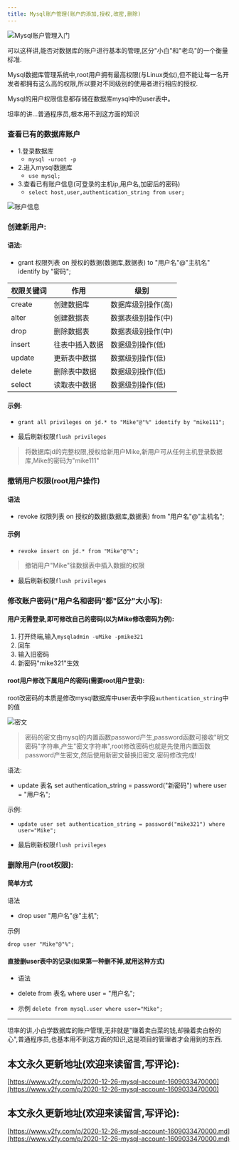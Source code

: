 ```yaml
---
title: Mysql账户管理(账户的添加,授权,改密,删除)
---
```






![Mysql账户管理入门](https://www.v2fy.com/asset/0i/jikemiji/jikemiji-md/2020-12-26-mysql-account-1609033470000.assets/3203841-a964ab794ba64dc7.png)



可以这样讲,能否对数据库的账户进行基本的管理,区分"小白"和"老鸟"的一个衡量标准.

Mysql数据库管理系统中,root用户拥有最高权限(与Linux类似),但不能让每一名开发者都拥有这么高的权限,所以要对不同级别的使用者进行相应的授权.

Mysql的用户权限信息都存储在数据库mysql中的user表中。

坦率的讲…普通程序员,根本用不到这方面的知识

### 查看已有的数据库账户

- 1.登录数据库
    - `mysql -uroot -p`
- 2.进入mysql数据库
    - `use mysql;`
- 3.查看已有账户信息(可登录的主机ip,用户名,加密后的密码)
    - `select host,user,authentication_string from user;`


![账户信息](https://www.v2fy.com/asset/0i/jikemiji/jikemiji-md/2020-12-26-mysql-account-1609033470000.assets/3203841-c7d93cbefd183910.png)

### 创建新用户:
#### 语法:

- grant 权限列表 on 授权的数据(数据库,数据表) to "用户名"@"主机名" identify by "密码";



| 权限关键词 | 作用           | 级别               |
| ---------- | -------------- | ------------------ |
| create     | 创建数据库     | 数据库级别操作(高) |
| alter      | 创建数据表     | 数据表级别操作(中) |
| drop       | 删除数据表     | 数据表级别操作(中) |
| insert     | 往表中插入数据 | 数据级别操作(低)   |
| update     | 更新表中数据   | 数据级别操作(低)   |
| delete     | 删除表中数据   | 数据级别操作(低)   |
| select     | 读取表中数据   | 数据级别操作(低)   |

#### 示例:


- `grant all privileges on jd.* to "Mike"@"%" identify by "mike111";`

- 最后刷新权限`flush privileges`

>将数据库jd的完整权限,授权给新用户Mike,新用户可从任何主机登录数据库,Mike的密码为"mike111"

### 撤销用户权限(root用户操作)

#### 语法
- revoke 权限列表 on 授权的数据(数据库,数据表) from "用户名"@"主机名";

#### 示例
- `revoke insert on jd.* from "Mike"@"%";`

> 撤销用户"Mike"往数据表中插入数据的权限

- 最后刷新权限`flush privileges`

###  修改账户密码("用户名和密码"都"区分"大小写):

#### 用户无需登录,即可修改自己的密码(以为Mike修改密码为例):
1. 打开终端,输入`mysqladmin -uMike -pmike321`
2. 回车
3. 输入旧密码
4. 新密码"mike321"生效


#### root用户修改下属用户的密码(需要root用户登录):
root改密码的本质是修改mysql数据库中user表中字段`authentication_string`中的值


![密文](https://www.v2fy.com/asset/0i/jikemiji/jikemiji-md/2020-12-26-mysql-account-1609033470000.assets/3203841-6d31821b57810edd.png)


>密码的密文由mysql的内置函数password产生,password函数可接收"明文密码"字符串,产生"密文字符串",root修改密码也就是先使用内置函数password产生密文,然后使用新密文替换旧密文.密码修改完成!

语法:

- update 表名 set authentication_string = password("新密码") where user = "用户名";

示例:

- `update user set authentication_string = password("mike321") where user="Mike";`

- 最后刷新权限`flush privileges`

### 删除用户(root权限):
#### 简单方式
语法

- drop user "用户名"@"主机";

示例

`drop user "Mike"@"%";`

####  直接删user表中的记录(如果第一种删不掉,就用这种方式)

- 语法


- delete from 表名 where user = "用户名"; 

- 示例
`delete from mysql.user where user="Mike";`

---
坦率的讲,小白学数据库的账户管理,无非就是"赚着卖白菜的钱,却操着卖白粉的心",普通程序员,也基本用不到这方面的知识,这是项目的管理者才会用到的东西.





## 本文永久更新地址(欢迎来读留言,写评论):

[https://www.v2fy.com/p/2020-12-26-mysql-account-1609033470000](https://www.v2fy.com/p/2020-12-26-mysql-account-1609033470000)

## 本文永久更新地址(欢迎来读留言,写评论):

[https://www.v2fy.com/p/2020-12-26-mysql-account-1609033470000.md](https://www.v2fy.com/p/2020-12-26-mysql-account-1609033470000.md)
